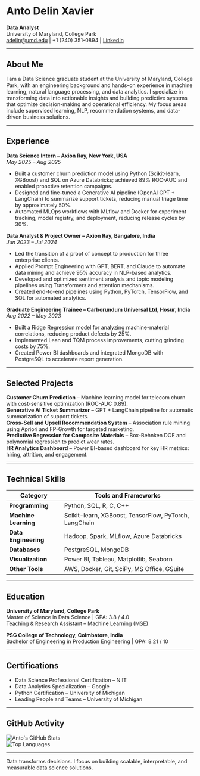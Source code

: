 # Anto Delin Xavier

**Data Analyst**  
University of Maryland, College Park  
adelin@umd.edu | +1 (240) 351-0894 | [LinkedIn](https://www.linkedin.com/in/anto-delin-xavier-5906b589/)  

---

## About Me
I am a Data Science graduate student at the University of Maryland, College Park, with an engineering background and hands-on experience in machine learning, natural language processing, and data analytics. I specialize in transforming data into actionable insights and building predictive systems that optimize decision-making and operational efficiency. My focus areas include supervised learning, NLP, recommendation systems, and data-driven business solutions.

---

## Experience

**Data Science Intern – Axion Ray, New York, USA**  
*May 2025 – Aug 2025*  
- Built a customer churn prediction model using Python (Scikit-learn, XGBoost) and SQL on Azure Databricks; achieved 89% ROC-AUC and enabled proactive retention campaigns.  
- Designed and fine-tuned a Generative AI pipeline (OpenAI GPT + LangChain) to summarize support tickets, reducing manual triage time by approximately 50%.  
- Automated MLOps workflows with MLflow and Docker for experiment tracking, model registry, and deployment, reducing release cycles by 30%.

**Data Analyst & Project Owner – Axion Ray, Bangalore, India**  
*Jun 2023 – Jul 2024*  
- Led the transition of a proof of concept to production for three enterprise clients.  
- Applied Prompt Engineering with GPT, BERT, and Claude to automate data mining and achieve 95% accuracy in NLP-based analytics.  
- Developed and optimized sentiment analysis and topic modeling pipelines using Transformers and attention mechanisms.  
- Created end-to-end pipelines using Python, PyTorch, TensorFlow, and SQL for automated analytics.

**Graduate Engineering Trainee – Carborundum Universal Ltd, Hosur, India**  
*Aug 2022 – May 2023*  
- Built a Ridge Regression model for analyzing machine-material correlations, reducing product defects by 25%.  
- Implemented Lean and TQM process improvements, cutting grinding costs by 75%.  
- Created Power BI dashboards and integrated MongoDB with PostgreSQL to accelerate report generation.

---

## Selected Projects

**Customer Churn Prediction** – Machine learning model for telecom churn with cost-sensitive optimization (ROC-AUC 0.89).  
**Generative AI Ticket Summarizer** – GPT + LangChain pipeline for automatic summarization of support tickets.  
**Cross-Sell and Upsell Recommendation System** – Association rule mining using Apriori and FP-Growth for targeted marketing.  
**Predictive Regression for Composite Materials** – Box-Behnken DOE and polynomial regression to predict wear rates.  
**HR Analytics Dashboard** – Power BI-based dashboard for key HR metrics: hiring, attrition, and engagement.

---

## Technical Skills

| Category | Tools and Frameworks |
|-----------|----------------------|
| **Programming** | Python, SQL, R, C, C++ |
| **Machine Learning** | Scikit-learn, XGBoost, TensorFlow, PyTorch, LangChain |
| **Data Engineering** | Hadoop, Spark, MLflow, Azure Databricks |
| **Databases** | PostgreSQL, MongoDB |
| **Visualization** | Power BI, Tableau, Matplotlib, Seaborn |
| **Other Tools** | AWS, Docker, Git, SciPy, MS Office, GSuite |

---

## Education

**University of Maryland, College Park**  
Master of Science in Data Science | GPA: 3.8 / 4.0  
Teaching & Research Assistant – Machine Learning (MSE)  

**PSG College of Technology, Coimbatore, India**  
Bachelor of Engineering in Production Engineering | GPA: 8.21 / 10  

---

## Certifications
- Data Science Professional Certification – NIIT  
- Data Analytics Specialization – Google  
- Python Certification – University of Michigan  
- Leading People and Teams – University of Michigan  

---

## GitHub Activity
![Anto's GitHub Stats](https://github-readme-stats.vercel.app/api?username=adelinxavier&show_icons=true&theme=default)  
![Top Languages](https://github-readme-stats.vercel.app/api/top-langs/?username=adelinxavier&layout=compact&theme=default)

---

Data transforms decisions. I focus on building scalable, interpretable, and measurable data science solutions.
